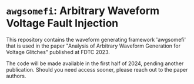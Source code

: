 # `awgsomefi`: Arbitrary Waveform Voltage Fault Injection

This repository contains the waveform generating framework 'awgsomefi' that is used in the paper "Analysis of Arbitrary Waveform Generation for Voltage Glitches" published at FDTC 2023.

The code will be made available in the first half of 2024, pending another publication. Should you need access sooner, please reach out to the paper authors.
